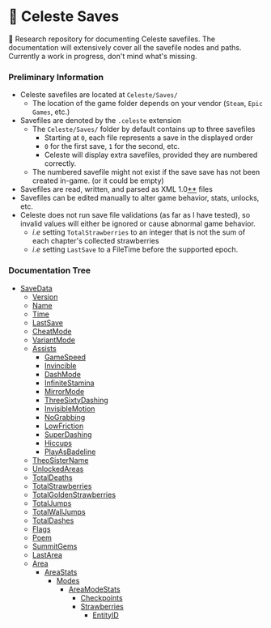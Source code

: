 # 🍓 Celeste Saves

📼 Research repository for documenting Celeste savefiles. The documentation will extensively cover all the savefile nodes and paths. Currently a work in progress, don't mind what's missing.

### Preliminary Information

+ Celeste savefiles are located at `Celeste/Saves/`
    + The location of the game folder depends on your vendor (`Steam`, `Epic Games`, etc.)
+ Savefiles are denoted by the `.celeste` extension
    + The `Celeste/Saves/` folder by default contains up to three savefiles
        + Starting at `0`, each file represents a save in the displayed order
        + `0` for the first save, `1` for the second, etc.
        + Celeste will display extra savefiles, provided they are numbered correctly.
    + The numbered savefile might not exist if the save save has not been created in-game. (or it could be empty)
+ Savefiles are read, written, and parsed as XML 1.0[**](https://www.w3.org/TR/xml/) files
+ Savefiles can be edited manually to alter game behavior, stats, unlocks, etc.
+ Celeste does not run save file validations (as far as I have tested), so invalid values will either be ignored or cause abnormal game behavior.
    + *i.e* setting `TotalStrawberries` to an integer that is not the sum of each chapter's collected strawberries
    + *i.e* setting `LastSave` to a FileTime before the supported epoch.

### Documentation Tree

+ [SaveData](/docs/savedata.md)
    - [Version](/docs/savedata.md#Version)
    - [Name](/docs/savedata.md#Name)
    - [Time](/docs/savedata.md#Time)
    - [LastSave](/docs/savedata.md#LastSave)
    - [CheatMode](/docs/savedata.md#CheatMode)
    - [VariantMode](/docs/savedata.md#VariantMode)
    - [Assists](/docs/savedata.md#Assists)
        + [GameSpeed](/docs/savedata.md#GameSpeed)
        + [Invincible](/docs/savedata.md#Invincible)
        + [DashMode](/docs/savedata.md#DashMode)
        + [InfiniteStamina](/docs/savedata.md#InfiniteStamina)
        + [MirrorMode](/docs/savedata.md#MirrorMode)
        + [ThreeSixtyDashing](/docs/savedata.md#ThreeSixtyDashing)
        + [InvisibleMotion](/docs/savedata.md#InvisibleMotion)
        + [NoGrabbing](/docs/savedata.md#NoGrabbing)
        + [LowFriction](/docs/savedata.md#LowFriction)
        + [SuperDashing](/docs/savedata.md#SuperDashing)
        + [Hiccups](/docs/savedata.md#Hiccups)
        + [PlayAsBadeline](/docs/savedata.md#PlayAsBadeline)
    - [TheoSisterName](/docs/savedata.md#TheoSisterName)
    - [UnlockedAreas](/docs/savedata.md#UnlockedAreas)
    - [TotalDeaths](/docs/savedata.md#TotalDeaths)
    - [TotalStrawberries](/docs/savedata.md#TotalStrawberries)
    - [TotalGoldenStrawberries](/docs/savedata.md#TotalGoldenStrawberries)
    - [TotalJumps](/docs/savedata.md#TotalJumps)
    - [TotalWallJumps](/docs/savedata.md#TotalWallJumps)
    - [TotalDashes](/docs/savedata.md#TotalDashes)
    - [Flags](/docs/savedata.md#Flags)
    - [Poem](/docs/savedata.md#Poem)
    - [SummitGems](/docs/savedata.md#SummitGems)
    - [LastArea](/docs/savedata.md#LastArea)
    - [Area](/docs/savedata.md#Area)
        + [AreaStats](/docs/savedata.md#AreaStats)
            - [Modes](/docs/savedata.md#Modes)
                + [AreaModeStats](/docs/savedata.md#AreaModeStats)
                    - [Checkpoints](/docs/savedata.md#Checkpoints)
                    - [Strawberries](/docs/savedata.md#Strawberries)
                        + [EntityID](/docs/savedata.md#Version)

